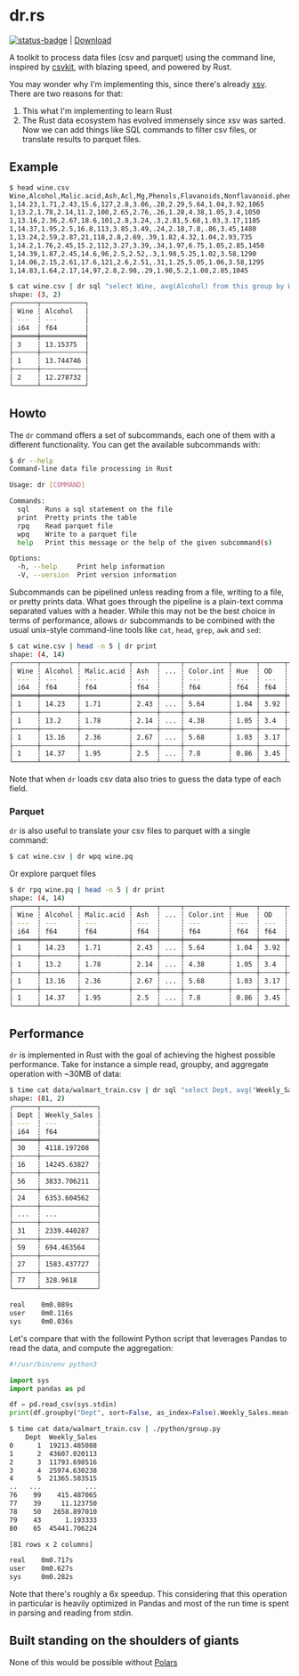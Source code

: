 # dr.rs

[![status-badge](https://ci.guillemborrell.es/api/badges/guillem/dr/status.svg)](https://ci.guillemborrell.es/guillem/dr) | [Download](https://git.guillemborrell.es/guillem/-/packages/generic/dr)

A toolkit to process data files (csv and parquet) using the command line, inspired by [csvkit](https://github.com/wireservice/csvkit), with blazing speed, and powered by Rust.

You may wonder why I'm implementing this, since there's already [xsv](https://github.com/BurntSushi/xsv). There are two reasons for that:

1. This what I'm implementing to learn Rust
2. The Rust data ecosystem has evolved immensely since xsv was sarted. Now we can add things like SQL commands to filter csv files, or translate results to parquet files.

## Example

```bash
$ head wine.csv
Wine,Alcohol,Malic.acid,Ash,Acl,Mg,Phenols,Flavanoids,Nonflavanoid.phenols,Proanth,Color.int,Hue,OD,Proline
1,14.23,1.71,2.43,15.6,127,2.8,3.06,.28,2.29,5.64,1.04,3.92,1065
1,13.2,1.78,2.14,11.2,100,2.65,2.76,.26,1.28,4.38,1.05,3.4,1050
1,13.16,2.36,2.67,18.6,101,2.8,3.24,.3,2.81,5.68,1.03,3.17,1185
1,14.37,1.95,2.5,16.8,113,3.85,3.49,.24,2.18,7.8,.86,3.45,1480
1,13.24,2.59,2.87,21,118,2.8,2.69,.39,1.82,4.32,1.04,2.93,735
1,14.2,1.76,2.45,15.2,112,3.27,3.39,.34,1.97,6.75,1.05,2.85,1450
1,14.39,1.87,2.45,14.6,96,2.5,2.52,.3,1.98,5.25,1.02,3.58,1290
1,14.06,2.15,2.61,17.6,121,2.6,2.51,.31,1.25,5.05,1.06,3.58,1295
1,14.83,1.64,2.17,14,97,2.8,2.98,.29,1.98,5.2,1.08,2.85,1045

$ cat wine.csv | dr sql "select Wine, avg(Alcohol) from this group by Wine" | dr print
shape: (3, 2)
┌──────┬───────────┐
│ Wine ┆ Alcohol   │
│ ---  ┆ ---       │
│ i64  ┆ f64       │
╞══════╪═══════════╡
│ 3    ┆ 13.15375  │
├╌╌╌╌╌╌┼╌╌╌╌╌╌╌╌╌╌╌┤
│ 1    ┆ 13.744746 │
├╌╌╌╌╌╌┼╌╌╌╌╌╌╌╌╌╌╌┤
│ 2    ┆ 12.278732 │
└──────┴───────────┘
```

## Howto

The `dr` command offers a set of subcommands, each one of them with a different functionality. You can get the available subcommands with:

```bash
$ dr --help
Command-line data file processing in Rust

Usage: dr [COMMAND]

Commands:
  sql    Runs a sql statement on the file
  print  Pretty prints the table
  rpq    Read parquet file
  wpq    Write to a parquet file
  help   Print this message or the help of the given subcommand(s)

Options:
  -h, --help     Print help information
  -V, --version  Print version information
```

Subcommands can be pipelined unless reading from a file, writing to a file, or pretty prints data. What goes through the pipeline is a plain-text comma separated values with a header. While this may not be the best choice in terms of performance, allows `dr` subcommands to be combined with the usual unix-style command-line tools like `cat`, `head`, `grep`, `awk` and `sed`:

```bash
$ cat wine.csv | head -n 5 | dr print
shape: (4, 14)
┌──────┬─────────┬────────────┬──────┬─────┬───────────┬──────┬──────┬─────────┐
│ Wine ┆ Alcohol ┆ Malic.acid ┆ Ash  ┆ ... ┆ Color.int ┆ Hue  ┆ OD   ┆ Proline │
│ ---  ┆ ---     ┆ ---        ┆ ---  ┆     ┆ ---       ┆ ---  ┆ ---  ┆ ---     │
│ i64  ┆ f64     ┆ f64        ┆ f64  ┆     ┆ f64       ┆ f64  ┆ f64  ┆ i64     │
╞══════╪═════════╪════════════╪══════╪═════╪═══════════╪══════╪══════╪═════════╡
│ 1    ┆ 14.23   ┆ 1.71       ┆ 2.43 ┆ ... ┆ 5.64      ┆ 1.04 ┆ 3.92 ┆ 1065    │
├╌╌╌╌╌╌┼╌╌╌╌╌╌╌╌╌┼╌╌╌╌╌╌╌╌╌╌╌╌┼╌╌╌╌╌╌┼╌╌╌╌╌┼╌╌╌╌╌╌╌╌╌╌╌┼╌╌╌╌╌╌┼╌╌╌╌╌╌┼╌╌╌╌╌╌╌╌╌┤
│ 1    ┆ 13.2    ┆ 1.78       ┆ 2.14 ┆ ... ┆ 4.38      ┆ 1.05 ┆ 3.4  ┆ 1050    │
├╌╌╌╌╌╌┼╌╌╌╌╌╌╌╌╌┼╌╌╌╌╌╌╌╌╌╌╌╌┼╌╌╌╌╌╌┼╌╌╌╌╌┼╌╌╌╌╌╌╌╌╌╌╌┼╌╌╌╌╌╌┼╌╌╌╌╌╌┼╌╌╌╌╌╌╌╌╌┤
│ 1    ┆ 13.16   ┆ 2.36       ┆ 2.67 ┆ ... ┆ 5.68      ┆ 1.03 ┆ 3.17 ┆ 1185    │
├╌╌╌╌╌╌┼╌╌╌╌╌╌╌╌╌┼╌╌╌╌╌╌╌╌╌╌╌╌┼╌╌╌╌╌╌┼╌╌╌╌╌┼╌╌╌╌╌╌╌╌╌╌╌┼╌╌╌╌╌╌┼╌╌╌╌╌╌┼╌╌╌╌╌╌╌╌╌┤
│ 1    ┆ 14.37   ┆ 1.95       ┆ 2.5  ┆ ... ┆ 7.8       ┆ 0.86 ┆ 3.45 ┆ 1480    │
└──────┴─────────┴────────────┴──────┴─────┴───────────┴──────┴──────┴─────────┘
```

Note that when `dr` loads csv data also tries to guess the data type of each field.

### Parquet

`dr` is also useful to translate your csv files to parquet with a single command:

```bash
$ cat wine.csv | dr wpq wine.pq
```

Or explore parquet files

```bash
$ dr rpq wine.pq | head -n 5 | dr print
shape: (4, 14)
┌──────┬─────────┬────────────┬──────┬─────┬───────────┬──────┬──────┬─────────┐
│ Wine ┆ Alcohol ┆ Malic.acid ┆ Ash  ┆ ... ┆ Color.int ┆ Hue  ┆ OD   ┆ Proline │
│ ---  ┆ ---     ┆ ---        ┆ ---  ┆     ┆ ---       ┆ ---  ┆ ---  ┆ ---     │
│ i64  ┆ f64     ┆ f64        ┆ f64  ┆     ┆ f64       ┆ f64  ┆ f64  ┆ i64     │
╞══════╪═════════╪════════════╪══════╪═════╪═══════════╪══════╪══════╪═════════╡
│ 1    ┆ 14.23   ┆ 1.71       ┆ 2.43 ┆ ... ┆ 5.64      ┆ 1.04 ┆ 3.92 ┆ 1065    │
├╌╌╌╌╌╌┼╌╌╌╌╌╌╌╌╌┼╌╌╌╌╌╌╌╌╌╌╌╌┼╌╌╌╌╌╌┼╌╌╌╌╌┼╌╌╌╌╌╌╌╌╌╌╌┼╌╌╌╌╌╌┼╌╌╌╌╌╌┼╌╌╌╌╌╌╌╌╌┤
│ 1    ┆ 13.2    ┆ 1.78       ┆ 2.14 ┆ ... ┆ 4.38      ┆ 1.05 ┆ 3.4  ┆ 1050    │
├╌╌╌╌╌╌┼╌╌╌╌╌╌╌╌╌┼╌╌╌╌╌╌╌╌╌╌╌╌┼╌╌╌╌╌╌┼╌╌╌╌╌┼╌╌╌╌╌╌╌╌╌╌╌┼╌╌╌╌╌╌┼╌╌╌╌╌╌┼╌╌╌╌╌╌╌╌╌┤
│ 1    ┆ 13.16   ┆ 2.36       ┆ 2.67 ┆ ... ┆ 5.68      ┆ 1.03 ┆ 3.17 ┆ 1185    │
├╌╌╌╌╌╌┼╌╌╌╌╌╌╌╌╌┼╌╌╌╌╌╌╌╌╌╌╌╌┼╌╌╌╌╌╌┼╌╌╌╌╌┼╌╌╌╌╌╌╌╌╌╌╌┼╌╌╌╌╌╌┼╌╌╌╌╌╌┼╌╌╌╌╌╌╌╌╌┤
│ 1    ┆ 14.37   ┆ 1.95       ┆ 2.5  ┆ ... ┆ 7.8       ┆ 0.86 ┆ 3.45 ┆ 1480    │
└──────┴─────────┴────────────┴──────┴─────┴───────────┴──────┴──────┴─────────┘
```


## Performance

`dr` is implemented in Rust with the goal of achieving the highest possible performance. Take for instance a simple read, groupby, and aggregate operation with ~30MB of data:

```bash
$ time cat data/walmart_train.csv | dr sql "select Dept, avg("Weekly_Sales") from this group by Dept" | dr print
shape: (81, 2)
┌──────┬──────────────┐
│ Dept ┆ Weekly_Sales │
│ ---  ┆ ---          │
│ i64  ┆ f64          │
╞══════╪══════════════╡
│ 30   ┆ 4118.197208  │
├╌╌╌╌╌╌┼╌╌╌╌╌╌╌╌╌╌╌╌╌╌┤
│ 16   ┆ 14245.63827  │
├╌╌╌╌╌╌┼╌╌╌╌╌╌╌╌╌╌╌╌╌╌┤
│ 56   ┆ 3833.706211  │
├╌╌╌╌╌╌┼╌╌╌╌╌╌╌╌╌╌╌╌╌╌┤
│ 24   ┆ 6353.604562  │
├╌╌╌╌╌╌┼╌╌╌╌╌╌╌╌╌╌╌╌╌╌┤
│ ...  ┆ ...          │
├╌╌╌╌╌╌┼╌╌╌╌╌╌╌╌╌╌╌╌╌╌┤
│ 31   ┆ 2339.440287  │
├╌╌╌╌╌╌┼╌╌╌╌╌╌╌╌╌╌╌╌╌╌┤
│ 59   ┆ 694.463564   │
├╌╌╌╌╌╌┼╌╌╌╌╌╌╌╌╌╌╌╌╌╌┤
│ 27   ┆ 1583.437727  │
├╌╌╌╌╌╌┼╌╌╌╌╌╌╌╌╌╌╌╌╌╌┤
│ 77   ┆ 328.9618     │
└──────┴──────────────┘

real    0m0.089s
user    0m0.116s
sys     0m0.036s
```

Let's compare that with the followint Python script that leverages Pandas to read the data, and compute the aggregation:

```python
#!/usr/bin/env python3

import sys
import pandas as pd

df = pd.read_csv(sys.stdin)
print(df.groupby("Dept", sort=False, as_index=False).Weekly_Sales.mean())
```

```bash
$ time cat data/walmart_train.csv | ./python/group.py
    Dept  Weekly_Sales
0      1  19213.485088
1      2  43607.020113
2      3  11793.698516
3      4  25974.630238
4      5  21365.583515
..   ...           ...
76    99    415.487065
77    39     11.123750
78    50   2658.897010
79    43      1.193333
80    65  45441.706224

[81 rows x 2 columns]

real    0m0.717s
user    0m0.627s
sys     0m0.282s
```

Note that there's roughly a 6x speedup. This considering that this operation in particular is heavily optimized in Pandas and most of the run time is spent in parsing and reading from stdin.


## Built standing on the shoulders of giants

None of this would be possible without [Polars](https://github.com/pola-rs/polars)